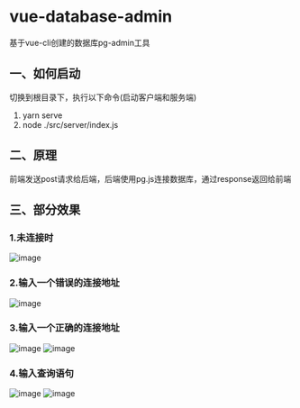# vue-database-admin
基于vue-cli创建的数据库pg-admin工具

## 一、如何启动
切换到根目录下，执行以下命令(启动客户端和服务端)
1. yarn serve
2. node ./src/server/index.js

## 二、原理
前端发送post请求给后端，后端使用pg.js连接数据库，通过response返回给前端

## 三、部分效果
### 1.未连接时
![image](https://user-images.githubusercontent.com/49555245/126039474-8bd7645f-ec63-450c-a78d-d75340d6a1be.png)
### 2.输入一个错误的连接地址
![image](https://user-images.githubusercontent.com/49555245/126039630-a867f9c8-a32e-4f1b-9e7b-839f29cae520.png)
### 3.输入一个正确的连接地址
![image](https://user-images.githubusercontent.com/49555245/126039676-bcf489ca-9376-4e6c-908a-8477f48c14ee.png)
![image](https://user-images.githubusercontent.com/49555245/126039694-eb40d78f-4a9a-46f0-8878-480f57182af8.png)
### 4.输入查询语句
![image](https://user-images.githubusercontent.com/49555245/126054810-fe4b6246-08e6-4427-b228-88966db0aeb2.png)
![image](https://user-images.githubusercontent.com/49555245/126054833-1d7facd3-b0d3-40ba-9bbb-37ba31226749.png)
